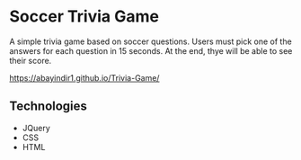 # Soccer Trivia Game

A simple trivia game based on soccer questions. Users must pick one of the answers for each question in 15 seconds. At the end, thye will be able to see their score.

https://abayindir1.github.io/Trivia-Game/

## Technologies

* JQuery
* CSS
* HTML

